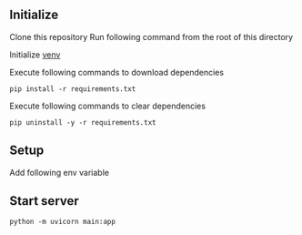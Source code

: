 ## Initialize
 
Clone this repository
Run following command from the root of this directory
 
Initialize [venv](https://docs.python.org/3/library/venv.html)
 
Execute following commands to download dependencies
 
```shell
pip install -r requirements.txt
```
 
Execute following commands to clear dependencies
 
```shell
pip uninstall -y -r requirements.txt
```

## Setup
 
Add following env variable

## Start server
 
```shell
python -m uvicorn main:app
```